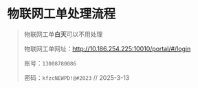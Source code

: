 # 物联网工单处理流程

> 物联网工单**白天**可以不用处理
>
> 物联网工单网址：http://10.186.254.225:10010/portal/#/login 
>
> 账号：`13008780086` 
>
> 密码：`kfzcNEWPD!@#2023` // 2025-3-13




